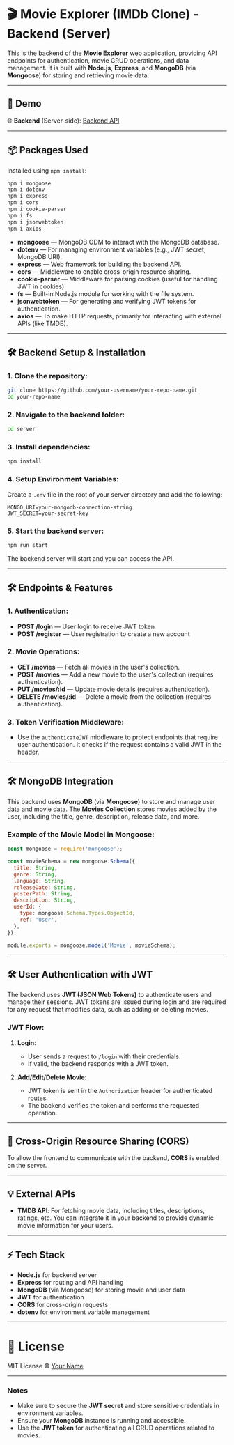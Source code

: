 # 🎬 Movie Explorer (IMDb Clone) - Backend (Server)

This is the backend of the **Movie Explorer** web application, providing API endpoints for authentication, movie CRUD operations, and data management. It is built with **Node.js**, **Express**, and **MongoDB** (via **Mongoose**) for storing and retrieving movie data.

---

## 🚀 Demo

🌐 **Backend** (Server-side): [Backend API](https://your-backend-api-link.com)

---

## 📦 Packages Used

Installed using `npm install`:

```bash
npm i mongoose
npm i dotenv
npm i express
npm i cors
npm i cookie-parser
npm i fs
npm i jsonwebtoken
npm i axios
```

* **mongoose** — MongoDB ODM to interact with the MongoDB database.
* **dotenv** — For managing environment variables (e.g., JWT secret, MongoDB URI).
* **express** — Web framework for building the backend API.
* **cors** — Middleware to enable cross-origin resource sharing.
* **cookie-parser** — Middleware for parsing cookies (useful for handling JWT in cookies).
* **fs** — Built-in Node.js module for working with the file system.
* **jsonwebtoken** — For generating and verifying JWT tokens for authentication.
* **axios** — To make HTTP requests, primarily for interacting with external APIs (like TMDB).

---

## 🛠️ Backend Setup & Installation

### 1. **Clone the repository**:

```bash
git clone https://github.com/your-username/your-repo-name.git
cd your-repo-name
```

### 2. **Navigate to the backend folder**:

```bash
cd server
```

### 3. **Install dependencies**:

```bash
npm install
```

### 4. **Setup Environment Variables**:

Create a `.env` file in the root of your server directory and add the following:

```
MONGO_URI=your-mongodb-connection-string
JWT_SECRET=your-secret-key
```

### 5. **Start the backend server**:

```bash
npm run start
```

The backend server will start and you can access the API.

---

## 🛠️ Endpoints & Features

### 1. **Authentication**:

* **POST /login** — User login to receive JWT token
* **POST /register** — User registration to create a new account

### 2. **Movie Operations**:

* **GET /movies** — Fetch all movies in the user's collection.
* **POST /movies** — Add a new movie to the user's collection (requires authentication).
* **PUT /movies/\:id** — Update movie details (requires authentication).
* **DELETE /movies/\:id** — Delete a movie from the collection (requires authentication).

### 3. **Token Verification Middleware**:

* Use the `authenticateJWT` middleware to protect endpoints that require user authentication. It checks if the request contains a valid JWT in the header.

---


## 🛠️ MongoDB Integration

This backend uses **MongoDB** (via **Mongoose**) to store and manage user data and movie data. The **Movies Collection** stores movies added by the user, including the title, genre, description, release date, and more.

### Example of the **Movie Model** in Mongoose:

```js
const mongoose = require('mongoose');

const movieSchema = new mongoose.Schema({
  title: String,
  genre: String,
  language: String,
  releaseDate: String,
  posterPath: String,
  description: String,
  userId: {
    type: mongoose.Schema.Types.ObjectId,
    ref: 'User',
  },
});

module.exports = mongoose.model('Movie', movieSchema);
```

---

## 🛠️ User Authentication with JWT

The backend uses **JWT (JSON Web Tokens)** to authenticate users and manage their sessions. JWT tokens are issued during login and are required for any request that modifies data, such as adding or deleting movies.

### JWT Flow:

1. **Login**:

   * User sends a request to `/login` with their credentials.
   * If valid, the backend responds with a JWT token.

2. **Add/Edit/Delete Movie**:

   * JWT token is sent in the `Authorization` header for authenticated routes.
   * The backend verifies the token and performs the requested operation.

---

## 📱 Cross-Origin Resource Sharing (CORS)

To allow the frontend to communicate with the backend, **CORS** is enabled on the server.

---

## 💡 External APIs

* **TMDB API**: For fetching movie data, including titles, descriptions, ratings, etc. You can integrate it in your backend to provide dynamic movie information for your users.

---

## ⚡ Tech Stack

* **Node.js** for backend server
* **Express** for routing and API handling
* **MongoDB** (via Mongoose) for storing movie and user data
* **JWT** for authentication
* **CORS** for cross-origin requests
* **dotenv** for environment variable management

---

# 📖 License

MIT License © [Your Name](https://github.com/your-username)

---

### **Notes**

* Make sure to secure the **JWT secret** and store sensitive credentials in environment variables.
* Ensure your **MongoDB** instance is running and accessible.
* Use the **JWT token** for authenticating all CRUD operations related to movies.

